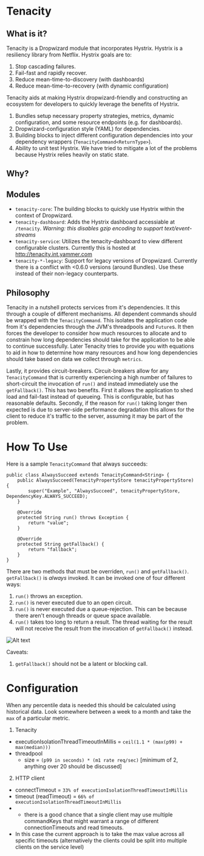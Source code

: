 Tenacity
========

What is it?
-----------

Tenacity is a Dropwizard module that incorporates Hystrix. Hystrix is a resiliency library from Netflix. Hystrix goals are to:

1. Stop cascading failures.
2. Fail-fast and rapidly recover.
3. Reduce mean-time-to-discovery (with dashboards)
4. Reduce mean-time-to-recovery (with dynamic configuration)

Tenacity aids at making Hystrix dropwizard-friendly and constructing an ecosystem for developers to quickly leverage the benefits of Hystrix.

1. Bundles setup necessary property strategies, metrics, dynamic configuration, and some resource endpoints (e.g. for dashboards).
2. Dropwizard-configuration style (YAML) for dependencies.
3. Building blocks to inject different configuration dependencies into your dependency wrappers (`TenacityCommand<ReturnType>`).
4. Ability to unit test Hystrix. We have tried to mitigate a lot of the problems because Hystrix relies heavily on static state.

Why?
----

Modules
-------

-   `tenacity-core`:        The building blocks to quickly use Hystrix within the context of Dropwizard.
-   `tenacity-dashboard`:       Adds the Hystrix dashboard accessiable at `/tenacity`. *Warning: this disables gzip encoding to support text/event-streams*
-   `tenacity-service`:       Utilizes the tenacity-dashboard to view different configurable clusters. Currently this is hosted at http://tenacity.int.yammer.com
-   `tenacity-*-legacy`:        Support for legacy versions of Dropwizard. Currently there is a conflict with <0.6.0 versions (around Bundles).
    Use these instead of their non-legacy counterparts.

Philosophy
----------

Tenacity in a nutshell protects services from it's dependencies. It this through a couple of different mechanisms. All dependent commands should be wrapped with
the `TenacityCommand`. This isolates the application code from it's dependencies through the JVM's threadpools and `Future`s. It then forces
the developer to consider how much resources to allocate and to constrain how long dependencies should take for the application to be able to continue successfully.
Later Tenacity tries to provide you with equations to aid in how to determine how many resources and how long dependencies should take based on data we collect
through `metrics`.

Lastly, it provides circuit-breakers. Circuit-breakers allow for any `TenacityCommand` that is currently experiencing a high number of failures to
short-circuit the invocation of `run()` and instead immediately use the `getFallback()`. This has two benefits. First it allows the
 application to shed load and fail-fast instead of queueing. This is configurable, but
 has reasonable defaults. Secondly, if the reason for `run()` taking longer then expected is due to server-side performance degradation
 this allows for the client to reduce it's traffic to the server, assuming it may be part of the problem.

How To Use
==========

Here is a sample `TenacityCommand` that always succeeds:

    public class AlwaysSucceed extends TenacityCommand<String> {
        public AlwaysSucceed(TenacityPropertyStore tenacityPropertyStore) {
            super("Example", "AlwaysSucceed", tenacityPropertyStore, DependencyKey.ALWAYS_SUCCEED);
        }

        @Override
        protected String run() throws Exception {
            return "value";
        }

        @Override
        protected String getFallback() {
            return "fallback";
        }
    }

There are two methods that must be overriden, `run()` and `getFallback()`. `getFallback()` is *always* invoked. It can be invoked one of four different ways:

1. `run()` throws an exception.
2. `run()` is never executed due to an open circuit.
3. `run()` is never executed due a queue-rejection. This can be because there aren't enough threads or queue space available.
4. `run()` takes too long to return a result. The thread waiting for the result will not receive the result from the invocation of `getFallback()` instead.

![Alt text](https://raw.github.com/wiki/Netflix/Hystrix/images/hystrix-flow-chart-original.png)

Caveats:

1. `getFallback()` should not be a latent or blocking call.

Configuration
=============

When any percentile data is needed this should be calculated using historical data. Look somewhere between a week to a month
and take the `max` of a particular metric.

1. Tenacity
  -   executionIsolationThreadTimeoutInMillis = `ceil(1.1 * (max(p99) + max(median)))`
  -   threadpool
      *   size = `(p99 in seconds) * (m1 rate req/sec)` [minimum of 2, anything over 20 should be discussed]

2. HTTP client
  -   connectTimeout = `33% of executionIsolationThreadTimeoutInMillis`
  -   timeout (readTimeout) = `66% of executionIsolationThreadTimeoutInMillis`
  -   -   there is a good chance that a single client may use multiple commandKeys that might warrant a range of different connectionTimeouts and read timeouts. 
  -   In this case the current approach is to take the max value across all specific timeouts (alternatively the clients could be split into multiple clients on the service level)

